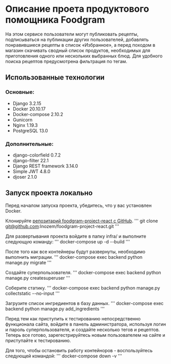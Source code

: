 # Описание проета продуктового помощника Foodgram
На этом сервисе пользователи могут публиковать рецепты, подписываться на публикации других пользователей, добавлять понравившиеся рецепты в список «Избранное», а перед походом в магазин скачивать сводный список продуктов, необходимых для приготовления одного или нескольких выбранных блюд. Для удобного поиска рецептов предусмотрена фильтрация по тегам.

## Использованные технологии
### Основные:
- Django 3.2.15
- Docker 20.10.17
- Docker-compose 2.10.2
- Gunicorn
- Nginx 1.19.3
- PostgreSQL 13.0

### Дополнительные:
- django-colorfield 0.7.2
- django-filter 22.1
- Django REST framework 3.14.0
- Simple JWT 4.8.0
- djoser 2.1.0

## Запуск проекта локально
Перед началом запуска проекта, убедитесь, что у вас установлен Docker.

Клонируйте [репозитарий foodgram-project-react с GitHub](https://hub.docker.com/).
'''
git clone git@github.com:Inozem/foodgram-project-react.git
'''

Для развертывания проекта войдите в папку infra/ и выполните следующую команду:
'''
docker-compose up -d --build
'''

После того как все контейнеры будут развернуты, необходимо выполнить миграции.
'''
docker-compose exec backend python manage.py migrate
'''

Создайте суперпользователя.
'''
docker-compose exec backend python manage.py createsuperuser
'''

Соберите статику.
'''
docker-compose exec backend python manage.py collectstatic --no-input
'''

Загрузите список ингредиентов в базу данных.
'''
docker-compose exec backend python manage.py add_ingredients
'''

Перед тем как приступить к тестированию непосредственно функционала сайта, войдите в панель администратора, используя логин и пароль суперпользователя, и создайте несколько тегов и рецептов. Теперь все готово, зарегестрируйтесь новым пользователем на сайте и приступайте к тестированию.

Для того, чтобы остановить работу контейноров - воспользуйтесь следующей командой:
'''
docker-compose down -v 
'''
